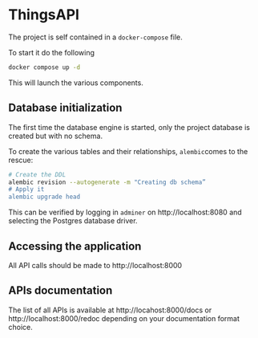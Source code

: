 # ThingsAPI

The project is self contained in a `docker-compose` file.

To start it do the following

```bash
docker compose up -d
```

This will launch the various components.

## Database initialization

The first time the database engine is started, only the project database is created but with no schema.

To create the various tables and their relationships, `alembic`comes to the rescue:

```bash
# Create the DDL
alembic revision --autogenerate -m "Creating db schema”
# Apply it
alembic upgrade head  
```

This can be verified by logging in `adminer` on http://localhost:8080 and selecting the Postgres database driver.

## Accessing the application

All API calls should be made to http://localhost:8000

## APIs documentation

The list of all APIs is available at http://locahost:8000/docs or http://localhost:8000/redoc depending on your documentation format choice.
